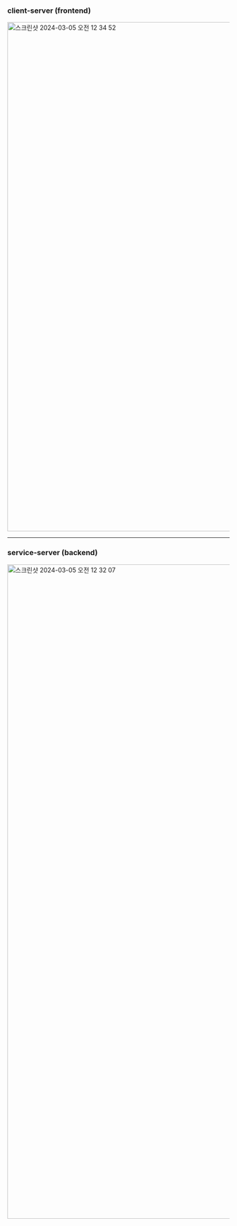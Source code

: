 ### client-server (frontend)
<img width="1151" alt="스크린샷 2024-03-05 오전 12 34 52" src="https://github.com/Settle-Up/settle-up-server/assets/129722492/3b40dbbc-486d-48a3-997e-acbb4e19964b">

----------------------------------------------------------------------------


### service-server (backend)

<img width="1479" alt="스크린샷 2024-03-05 오전 12 32 07" src="https://github.com/Settle-Up/settle-up-server/assets/129722492/80a18abe-acb9-417f-9690-575a50abc4af">
